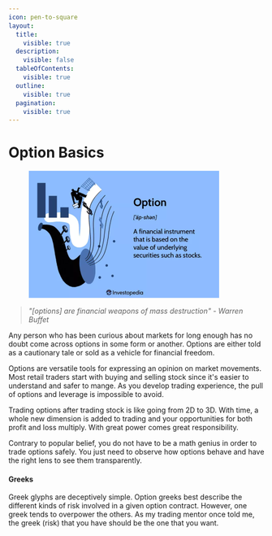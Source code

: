 ```yaml
---
icon: pen-to-square
layout:
  title:
    visible: true
  description:
    visible: false
  tableOfContents:
    visible: true
  outline:
    visible: true
  pagination:
    visible: true
---
```


# Option Basics

<div align="left">

<figure><img src="../.gitbook/assets/image.png" alt="" width="375"><figcaption></figcaption></figure>

</div>

> _"\[_options] are financial weapons of mass destruction_"  - Warren Buffet_

Any person who has been curious about markets for long enough has no doubt come across options in some form or another. Options are either told as a cautionary tale or sold as a vehicle for financial freedom.&#x20;

Options are versatile tools for expressing an opinion on market movements. Most retail traders start with buying and selling stock since it's easier to understand and safer to mange. As you develop trading experience, the pull of options and leverage is impossible to avoid.

Trading options after trading stock is like going from 2D to 3D. With time, a whole new dimension is added to trading and your opportunities for both profit and loss multiply. With great power comes great responsibility.

Contrary to popular belief, you do not have to be a math genius in order to trade options safely. You just need to observe how options behave and have the right lens to see them transparently.

#### Greeks&#x20;

Greek glyphs are deceptively simple. Option greeks best describe the different kinds of risk involved in a given option contract. However, one greek tends to overpower the others. As my trading mentor once told me, the greek (risk) that you have should be the one that you want.&#x20;



###





